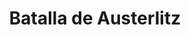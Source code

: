 ﻿---
title: "Batalla de Austerlitz"
permalink: periodes_345.html
layout: periode
dataInici: 1805-12-02
sidebar: periodes
pares:
  - 344:
    title: "Tercera Coalición"
    dataInici: "(1805)"
    dataFi: "(1806)"

fills:
jocsPrincipals:
  - title: "Napoleon's Triumph"
    bggId: 18098
    dataInici: 
    dataFi: 

  - title: "Austerlitz"
    bggId: 5183
    dataInici: 
    dataFi: 

  - title: "Austerlitz 20"
    bggId: 43332
    dataInici: 
    dataFi: 

  - title: "The Battle of Austerlitz"
    bggId: 12142
    dataInici: 
    dataFi: 

  - title: "Austerlitz, 2 December 1805"
    bggId: 28663
    dataInici: 
    dataFi: 

jocsEscenaris:
  - title: "Austerlitz 1805: Partie Sud"
    bggId: 13218

  - title: "Austerlitz 1805: Le choc des cavaleries"
    bggId: 25302

jocsEpoca:
  - title: "Jours de Gloire Campagne: Le Danube"
    bggId: 9860
    escenari: "Austerlitz"
    dataInici: 
    dataFi: 

jocsEpocaEscenaris:
---
